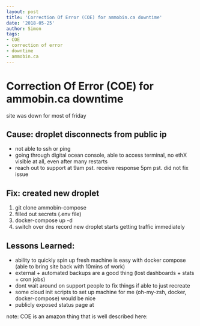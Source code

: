 ```yaml
---
layout: post
title: 'Correction Of Error (COE) for ammobin.ca downtime'
date: '2018-05-25'
author: Simon
tags:
- COE
- correction of error
- downtime
- ammobin.ca
---
```

# Correction Of Error (COE) for ammobin.ca downtime
site was down for most of friday

## Cause: droplet disconnects from public ip
- not able to ssh or ping
- going through digital ocean console, able to access terminal, no ethX visible at all, even after many restarts
- reach out to support at 9am pst. receive response 5pm pst. did not fix issue

## Fix: created new droplet
1. git clone ammobin-compose
2. filled out secrets (.env file)
3. docker-compose up -d
4. switch over dns record
new droplet starts getting traffic immediately

## Lessons Learned:
- ability to quickly spin up fresh machine is easy with docker compose (able to bring site back with 10mins of work)
- external + automated backups are a good thing (lost dashboards + stats + cron jobs)
- dont wait around on support people to fix things if able to just recreate
- some cloud init scripts to set up machine for me (oh-my-zsh, docker, docker-compose) would be nice
- publicly exposed status page at [](https://status.ammobin.ca)

note: COE is an amazon thing that is well described here: [](https://blog.mischel.com/2018/01/24/responding-to-errors-at-amazon/)


